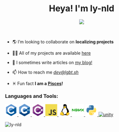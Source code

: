 <!--### Hi there 👋


**mikkaatje/mikkaatje** is a ✨ _special_ ✨ repository because its `README.md` (this file) appears on your GitHub profile.

Here are some ideas to get you started:

- 🔭 I’m currently working on ...
- 🌱 I’m currently learning ...
- 👯 I’m looking to collaborate on ...
- 🤔 I’m looking for help with ...
- 💬 Ask me about ...
- 📫 How to reach me: ...
- 😄 Pronouns: ...
- ⚡ Fun fact: ...
-->

<h1 align="center">Heya! I'm ly-nld</h1>  
<!--<h3 align="center">A passionate developer from The Netherlands</h3>-->
<p align="center">
    <img src="https://readme-typing-svg.herokuapp.com?font=Segoe+UI&pause=1000&color=F7F7F7&center=true&random=true&width=500&lines=A+passionate+developer+from+The+Netherlands;A+Volunteer+localizer+for+open-source+projects;Thank+you+for+visiting+my+profile;I+wish+you+a+wonderful+day"/>
</p><br/>
  
- 🌎 I’m looking to collaborate on **localizing projects**  
  
- 👩‍💻 All of my projects are available [here](https://github.com/CMXV?tab=repositories)  
  
- 📝 I sometimes write articles on [my blog!](https://blog.lgbt.sh)  
  
- 📫 How to reach me *dev@lgbt.sh*  
  
- ♓ Fun fact **I am a [Pisces](https://en.wikipedia.org/wiki/Pisces_(astrology))!**
  
<h3 align="left">Languages and Tools:</h3>  
<p align="left"> <a href="https://www.cprogramming.com/" target="_blank" rel="noreferrer"> <img src="https://raw.githubusercontent.com/devicons/devicon/master/icons/c/c-original.svg" alt="c" width="40" height="40"/> </a> <a href="https://www.w3schools.com/cpp/" target="_blank" rel="noreferrer"> <img src="https://raw.githubusercontent.com/devicons/devicon/master/icons/cplusplus/cplusplus-original.svg" alt="cplusplus" width="40" height="40"/> </a> <a href="https://www.w3schools.com/cs/" target="_blank" rel="noreferrer"> <img src="https://raw.githubusercontent.com/devicons/devicon/master/icons/csharp/csharp-original.svg" alt="csharp" width="40" height="40"/> </a>  <a href="https://developer.mozilla.org/en-US/docs/Web/JavaScript" target="_blank" rel="noreferrer"> <img src="https://raw.githubusercontent.com/devicons/devicon/master/icons/javascript/javascript-original.svg" alt="javascript" width="40" height="40"/> </a> <a href="https://www.linux.org/" target="_blank" rel="noreferrer"> <img src="https://raw.githubusercontent.com/devicons/devicon/master/icons/linux/linux-original.svg" alt="linux" width="40" height="40"/> </a> <a href="https://www.nginx.com" target="_blank" rel="noreferrer"> <img src="https://raw.githubusercontent.com/devicons/devicon/master/icons/nginx/nginx-original.svg" alt="nginx" width="40" height="40"/> </a> <a href="https://www.python.org" target="_blank" rel="noreferrer"> <img src="https://raw.githubusercontent.com/devicons/devicon/master/icons/python/python-original.svg" alt="python" width="40" height="40"/> </a> <a href="https://unity.com/" target="_blank" rel="noreferrer"> <img src="https://www.vectorlogo.zone/logos/unity3d/unity3d-icon.svg" alt="unity" width="40" height="40"/> </a> </p>  
  
<p><img align="center" src="https://github-readme-stats.vercel.app/api/top-langs?username=ly-nld&show_icons=true&locale=en&layout=compact" alt="ly-nld" /></p>  
